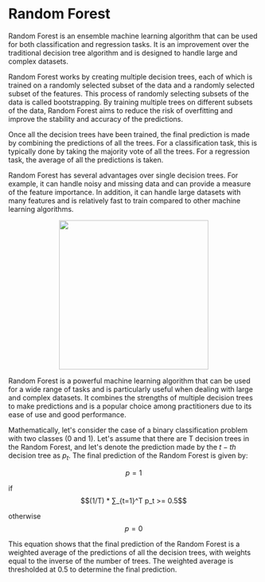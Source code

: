 # Random Forest
Random Forest is an ensemble machine learning algorithm that can be used for both classification and regression tasks. It is an improvement over the traditional decision tree algorithm and is designed to handle large and complex datasets.

Random Forest works by creating multiple decision trees, each of which is trained on a randomly selected subset of the data and a randomly selected subset of the features. This process of randomly selecting subsets of the data is called bootstrapping. By training multiple trees on different subsets of the data, Random Forest aims to reduce the risk of overfitting and improve the stability and accuracy of the predictions.

Once all the decision trees have been trained, the final prediction is made by combining the predictions of all the trees. For a classification task, this is typically done by taking the majority vote of all the trees. For a regression task, the average of all the predictions is taken.

Random Forest has several advantages over single decision trees. For example, it can handle noisy and missing data and can provide a measure of the feature importance. In addition, it can handle large datasets with many features and is relatively fast to train compared to other machine learning algorithms.

<p align="center"> <img src = "https://user-images.githubusercontent.com/24811295/217265929-88279201-646e-46d3-b950-35df8a07df93.png" height="300" width="300"> </p>


Random Forest is a powerful machine learning algorithm that can be used for a wide range of tasks and is particularly useful when dealing with large and complex datasets. It combines the strengths of multiple decision trees to make predictions and is a popular choice among practitioners due to its ease of use and good performance.

Mathematically, let's consider the case of a binary classification problem with two classes (0 and 1). Let's assume that there are T decision trees in the Random Forest, and let's denote the prediction made by the $t-th$ decision tree as $p_t$. The final prediction of the Random Forest is given by:

$$p = 1$$ 

if  $$(1/T) * ∑_{t=1}^T p_t >= 0.5$$

otherwise $$p = 0$$ 

This equation shows that the final prediction of the Random Forest is a weighted average of the predictions of all the decision trees, with weights equal to the inverse of the number of trees. The weighted average is thresholded at 0.5 to determine the final prediction.
